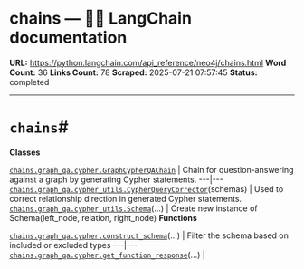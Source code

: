 # chains — 🦜🔗 LangChain  documentation

**URL:** https://python.langchain.com/api_reference/neo4j/chains.html
**Word Count:** 36
**Links Count:** 78
**Scraped:** 2025-07-21 07:57:45
**Status:** completed

---

# `chains`\#

**Classes**

[`chains.graph_qa.cypher.GraphCypherQAChain`](https://python.langchain.com/api_reference/neo4j/chains/langchain_neo4j.chains.graph_qa.cypher.GraphCypherQAChain.html#langchain_neo4j.chains.graph_qa.cypher.GraphCypherQAChain "langchain_neo4j.chains.graph_qa.cypher.GraphCypherQAChain") | Chain for question-answering against a graph by generating Cypher statements.   ---|---   [`chains.graph_qa.cypher_utils.CypherQueryCorrector`](https://python.langchain.com/api_reference/neo4j/chains/langchain_neo4j.chains.graph_qa.cypher_utils.CypherQueryCorrector.html#langchain_neo4j.chains.graph_qa.cypher_utils.CypherQueryCorrector "langchain_neo4j.chains.graph_qa.cypher_utils.CypherQueryCorrector")\(schemas\) | Used to correct relationship direction in generated Cypher statements.   [`chains.graph_qa.cypher_utils.Schema`](https://python.langchain.com/api_reference/neo4j/chains/langchain_neo4j.chains.graph_qa.cypher_utils.Schema.html#langchain_neo4j.chains.graph_qa.cypher_utils.Schema "langchain_neo4j.chains.graph_qa.cypher_utils.Schema")\(...\) | Create new instance of Schema\(left\_node, relation, right\_node\)      **Functions**

[`chains.graph_qa.cypher.construct_schema`](https://python.langchain.com/api_reference/neo4j/chains/langchain_neo4j.chains.graph_qa.cypher.construct_schema.html#langchain_neo4j.chains.graph_qa.cypher.construct_schema "langchain_neo4j.chains.graph_qa.cypher.construct_schema")\(...\) | Filter the schema based on included or excluded types   ---|---   [`chains.graph_qa.cypher.get_function_response`](https://python.langchain.com/api_reference/neo4j/chains/langchain_neo4j.chains.graph_qa.cypher.get_function_response.html#langchain_neo4j.chains.graph_qa.cypher.get_function_response "langchain_neo4j.chains.graph_qa.cypher.get_function_response")\(...\) |
